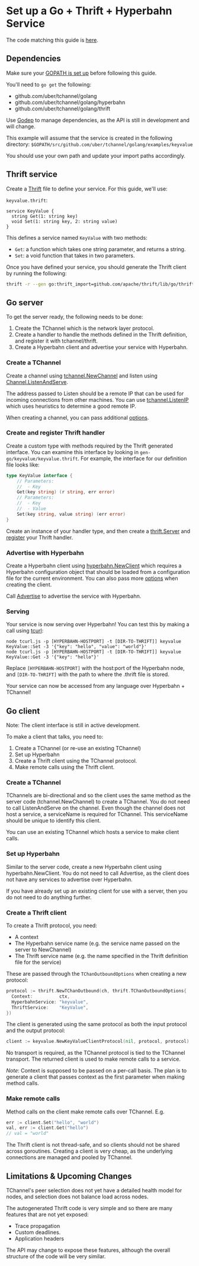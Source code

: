 # Set up a Go + Thrift + Hyperbahn Service

The code matching this guide is [here](../examples/keyvalue).

## Dependencies

Make sure your [GOPATH is set up](http://golang.org/doc/code.html) before following this guide.

You'll need to `go get` the following:
* github.com/uber/tchannel/golang
* github.com/uber/tchannel/golang/hyperbahn
* github.com/uber/tchannel/golang/thrift

Use [Godep](https://github.com/tools/godep) to manage dependencies, as the API is still in development and will change.

This example will assume that the service is created in the following directory:
`$GOPATH/src/github.com/uber/tchannel/golang/examples/keyvalue`

You should use your own path and update your import paths accordingly.

## Thrift service

Create a [Thrift](https://thrift.apache.org/) file to define your service. For this guide, we'll use:

`keyvalue.thrift`:
```thrift
service KeyValue {
  string Get(1: string key)
  void Set(1: string key, 2: string value)
}
```

This defines a service named `KeyValue` with two methods:
 * `Get`: a function which takes one string parameter, and returns a string.
 * `Set`: a void function that takes in two parameters.

Once you have defined your service, you should generate the Thrift client by running the following:

```bash
thrift -r --gen go:thrift_import=github.com/apache/thrift/lib/go/thrift keyvalue.thrift
```

## Go server

To get the server ready, the following needs to be done:
1. Create the TChannel which is the network layer protocol.
2. Create a handler to handle the methods defined in the Thrift definition, and register it with tchannel/thrift.
3. Create a Hyperbahn client and advertise your service with Hyperbahn.

### Create a TChannel
Create a channel using [tchannel.NewChannel](http://godoc.org/github.com/uber/tchannel/golang#NewChannel) and listen using [Channel.ListenAndServe](http://godoc.org/github.com/uber/tchannel/golang#Channel.ListenAndServe).

The address passed to Listen should be a remote IP that can be used for incoming connections from other machines. You can use [tchannel.ListenIP](http://godoc.org/github.com/uber/tchannel/golang#ListenIP) which uses heuristics to determine a good remote IP.

When creating a channel, you can pass additional [options](http://godoc.org/github.com/uber/tchannel/golang#ChannelOptions).

### Create and register Thrift handler

Create a custom type with methods required by the Thrift generated interface. You can examine this interface by looking in `gen-go/keyvalue/keyvalue.thrift`. For example, the interface for our definition file looks like:
```go
type KeyValue interface {
	// Parameters:
	//  - Key
	Get(key string) (r string, err error)
	// Parameters:
	//  - Key
	//  - Value
	Set(key string, value string) (err error)
}
```
Create an instance of your handler type, and then create a [thrift.Server](http://godoc.org/github.com/uber/tchannel/golang/thrift#NewServer) and [register](http://godoc.org/github.com/uber/tchannel/golang/thrift#Server.Register) your Thrift handler.

### Advertise with Hyperbahn

Create a Hyperbahn client using [hyperbahn.NewClient](http://godoc.org/github.com/uber/tchannel/golang/hyperbahn#NewClient) which requires a Hyperbahn configuration object that should be loaded from a configuration file for the current environment. You can also pass more [options](http://godoc.org/github.com/uber/tchannel/golang/hyperbahn#ClientOptions) when creating the client.

Call [Advertise](http://godoc.org/github.com/uber/tchannel/golang/hyperbahn#Client.Advertise) to advertise the service with Hyperbahn.

### Serving

Your service is now serving over Hyperbahn! You can test this by making a call using [tcurl](https://github.com/uber/tcurl):

```
node tcurl.js -p [HYPERBAHN-HOSTPORT] -t [DIR-TO-THRIFT]] keyvalue KeyValue::Set -3 '{"key": "hello", "value": "world"}'
node tcurl.js -p [HYPERBAHN-HOSTPORT] -t [DIR-TO-THRIFT]] keyvalue KeyValue::Get -3 '{"key": "hello"}'
```

Replace `[HYPERBAHN-HOSTPORT]` with the host:port of the Hyperbahn node, and `[DIR-TO-THRIFT]` with the path to where the .thrift file is stored.

Your service can now be accessed from any language over Hyperbahn + TChannel!

## Go client

Note: The client interface is still in active development.

To make a client that talks, you need to:

1. Create a TChannel (or re-use an existing TChannel)
2. Set up Hyperbahn
3. Create a Thrift client using the TChannel protocol.
4. Make remote calls using the Thrift client.

### Create a TChannel

TChannels are bi-directional and so the client uses the same method as the server code (tchannel.NewChannel) to create a TChannel. You do not need to call ListenAndServe on the channel. Even though the channel does not host a service, a serviceName is required
for TChannel. This serviceName should be unique to identify this client.

You can use an existing TChannel which hosts a service to make client calls.

### Set up Hyperbahn

Similar to the server code, create a new Hyperbahn client using hyperbahn.NewClient. You do not
need to call Advertise, as the client does not have any services to advertise over Hyperbahn.

If you have already set up an existing client for use with a server, then you do not
need to do anything further.

### Create a Thrift client

To create a Thrift protocol, you need:
 * A context
 * The Hyperbahn service name (e.g. the service name passed on the server to NewChannel)
 * The Thrift service name (e.g. the name specified in the Thrift definition file for the service)

These are passed through the `TChanOutboundOptions` when creating a new protocol:

```go
protocol := thrift.NewTChanOutbound(ch, thrift.TChanOutboundOptions{
  Context:          ctx,
  HyperbahnService: "keyvalue",
  ThriftService:    "KeyValue",
})
```

 The client is generated using the same protocol as both the input protocol and the output protocol:
 ```go
 client := keyvalue.NewKeyValueClientProtocol(nil, protocol, protocol)
 ```

No transport is required, as the TChannel protocol is tied to the TChannel transport. The returned client is used to make remote calls to a service.

*Note*: Context is supposed to be passed on a per-call basis. The plan is to generate a client that passes context as the first parameter when making method calls.

### Make remote calls

Method calls on the client make remote calls over TChannel. E.g.
```go
err := client.Set("hello", "world")
val, err := client.Get("hello")
// val = "world"
```

The Thrift client is not thread-safe, and so clients should not be shared across goroutines.
Creating a client is very cheap, as the underlying connections are managed and pooled by TChannel.

## Limitations & Upcoming Changes

TChannel's peer selection does not yet have a detailed health model for nodes, and selection
does not balance load across nodes.

The autogenerated Thrift code is very simple and so there are many features that are not yet exposed:
 * Trace propagation
 * Custom deadlines.
 * Application headers

The API may change to expose these features, although the overall structure of the code will be very similar.
